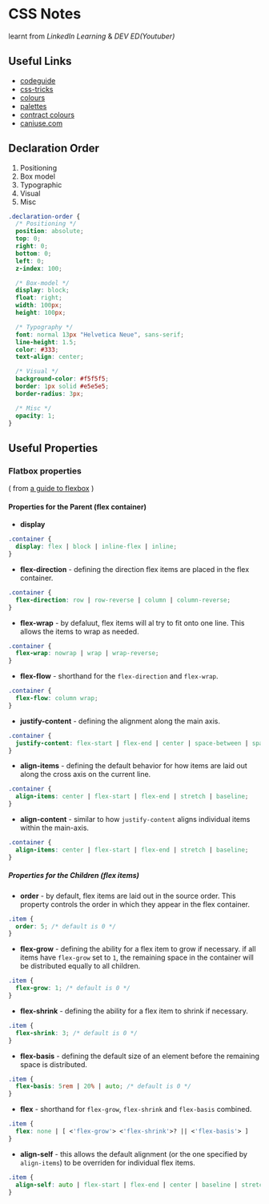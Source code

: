 # CSS Notes

learnt from _LinkedIn Learning_ & _DEV ED(Youtuber)_

## Useful Links

* [codeguide](https://codeguide.co/#css-syntax)
* [css-tricks](https://css-tricks.com/)
* [colours](https://colours.neilorangepeel.com/)
* [palettes](https://coolors.co/palettes/trending)
* [contract colours](https://randoma11y.com/)
* [caniuse.com](https://caniuse.com/)

## Declaration Order

1. Positioning
2. Box model
3. Typographic
4. Visual
5. Misc

```css
.declaration-order {
  /* Positioning */
  position: absolute;
  top: 0;
  right: 0;
  bottom: 0;
  left: 0;
  z-index: 100;

  /* Box-model */
  display: block;
  float: right;
  width: 100px;
  height: 100px;

  /* Typography */
  font: normal 13px "Helvetica Neue", sans-serif;
  line-height: 1.5;
  color: #333;
  text-align: center;

  /* Visual */
  background-color: #f5f5f5;
  border: 1px solid #e5e5e5;
  border-radius: 3px;

  /* Misc */
  opacity: 1;
}
```

## Useful Properties

### Flatbox properties

( from [a guide to flexbox](https://css-tricks.com/snippets/css/a-guide-to-flexbox/) )

#### Properties for the Parent (flex container)

* **display**

``` css
.container {
  display: flex | block | inline-flex | inline;
}
```

* **flex-direction** - defining the direction flex items are placed in the flex container.

``` css
.container {
  flex-direction: row | row-reverse | column | column-reverse;
}
```

* **flex-wrap** - by defaluut, flex items will al try to fit onto one line. This allows the items to wrap as needed.

``` css
.container {
  flex-wrap: nowrap | wrap | wrap-reverse;
}
```

* **flex-flow** - shorthand for the `flex-direction` and `flex-wrap`.

``` css
.container {
  flex-flow: column wrap;
}
```

* **justify-content** - defining the alignment along the main axis.

``` css
.container {
  justify-content: flex-start | flex-end | center | space-between | space-around | space-evenly;
}
```

* **align-items** - defining the default behavior for how items are laid out along the cross axis on the current line.

``` css
.container {
  align-items: center | flex-start | flex-end | stretch | baseline;
}
```

* **align-content** - similar to how `justify-content` aligns individual items within the main-axis.

``` css
.container {
  align-items: center | flex-start | flex-end | stretch | baseline;
}
```

##### Properties for the Children (flex items)

* **order** - by default, flex items are laid out in the source order. This property controls the order in which they appear in the flex container.

``` css
.item {
  order: 5; /* default is 0 */
}
```

* **flex-grow** - defining the ability for a flex item to grow if necessary. if all items have `flex-grow` set to `1`, the remaining space in the container will be distributed equally to all children.

``` css
.item {
  flex-grow: 1; /* default is 0 */
}
```

* **flex-shrink** - defining the ability for a flex item to shrink if necessary.

``` css
.item {
  flex-shrink: 3; /* default is 0 */
}
```

* **flex-basis** - defining the default size of an element before the remaining space is distributed.

``` css
.item {
  flex-basis: 5rem | 20% | auto; /* default is 0 */
}
```

* **flex** - shorthand for `flex-grow`, `flex-shrink` and `flex-basis` combined.

``` css
.item {
  flex: none | [ <'flex-grow'> <'flex-shrink'>? || <'flex-basis'> ]
}
```

* **align-self** - this allows the default alignment (or the one specified by `align-items`) to be overriden for individual flex items.

``` css
.item {
  align-self: auto | flex-start | flex-end | center | baseline | stretch;
}
```
